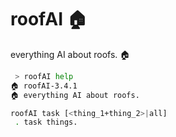 # roofAI 🏠

everything AI about roofs. 🏠

```bash
 > roofAI help
🏠 roofAI-3.4.1
🏠 everything AI about roofs.

roofAI task [<thing_1+thing_2>|all]
 . task things.
 ```